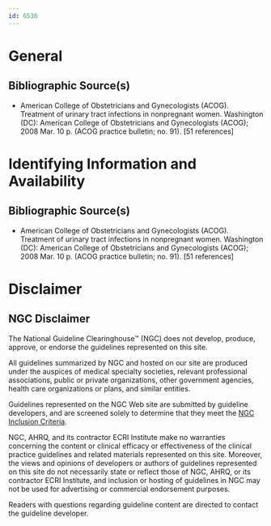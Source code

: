 ```yaml
---
id: 6536
---
```


# General

## Bibliographic Source(s)

- American College of Obstetricians and Gynecologists (ACOG). Treatment of urinary tract infections in nonpregnant women. Washington (DC): American College of Obstetricians and Gynecologists (ACOG); 2008 Mar. 10 p. (ACOG practice bulletin; no. 91). [51 references]

# Identifying Information and Availability

## Bibliographic Source(s)

- American College of Obstetricians and Gynecologists (ACOG). Treatment of urinary tract infections in nonpregnant women. Washington (DC): American College of Obstetricians and Gynecologists (ACOG); 2008 Mar. 10 p. (ACOG practice bulletin; no. 91). [51 references]

# Disclaimer

## NGC Disclaimer

The National Guideline Clearinghouse™ (NGC) does not develop, produce, approve, or endorse the guidelines represented on this site.

All guidelines summarized by NGC and hosted on our site are produced under the auspices of medical specialty societies, relevant professional associations, public or private organizations, other government agencies, health care organizations or plans, and similar entities.

Guidelines represented on the NGC Web site are submitted by guideline developers, and are screened solely to determine that they meet the [NGC Inclusion Criteria](/help-and-about/summaries/inclusion-criteria).

NGC, AHRQ, and its contractor ECRI Institute make no warranties concerning the content or clinical efficacy or effectiveness of the clinical practice guidelines and related materials represented on this site. Moreover, the views and opinions of developers or authors of guidelines represented on this site do not necessarily state or reflect those of NGC, AHRQ, or its contractor ECRI Institute, and inclusion or hosting of guidelines in NGC may not be used for advertising or commercial endorsement purposes.

Readers with questions regarding guideline content are directed to contact the guideline developer.


